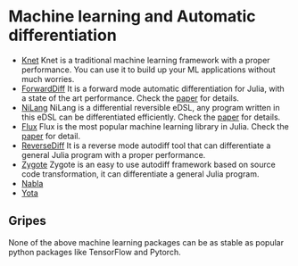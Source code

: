 # Machine learning and Automatic differentiation

* [Knet](https://github.com/denizyuret/Knet.jl)
Knet is a traditional machine learning framework with a proper performance. You can use it to build up your ML applications without much worries.
* [ForwardDiff](https://github.com/JuliaDiff/ForwardDiff.jl)
It is a forward mode automatic differentiation for Julia, with a state of the art performance. Check the [paper](https://arxiv.org/abs/1607.07892) for details.
* [NiLang](https://github.com/GiggleLiu/NiLang.jl)
NiLang is a differential reversible eDSL, any program written in this eDSL can be differentiated efficiently. Check the [paper](https://arxiv.org/abs/2003.04617) for details.
* [Flux](https://github.com/FluxML/Flux.jl)
Flux is the most popular machine learning library in Julia. Check the [paper](http://arxiv.org/abs/1811.01457) for detail.
* [ReverseDiff](https://github.com/JuliaDiff/ReverseDiff.jl)
It is a reverse mode autodiff tool that can differentiate a general Julia program with a proper performance.
* [Zygote](https://github.com/FluxML/Zygote.jl)
Zygote is an easy to use autodiff framework based on source code transformation, it can differentiate a general Julia program.
* [Nabla](https://github.com/invenia/Nabla.jl)
* [Yota](https://github.com/dfdx/Yota.jl)

## Gripes
None of the above machine learning packages can be as stable as popular python packages like TensorFlow and Pytorch.
